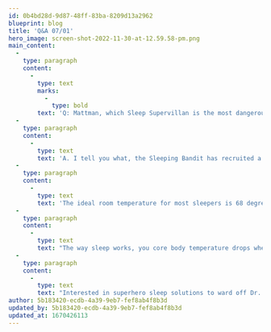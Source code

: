 ```yaml
---
id: 0b4bd28d-9d87-48ff-83ba-8209d13a2962
blueprint: blog
title: 'Q&A 07/01'
hero_image: screen-shot-2022-11-30-at-12.59.58-pm.png
main_content:
  -
    type: paragraph
    content:
      -
        type: text
        marks:
          -
            type: bold
        text: 'Q: Mattman, which Sleep Supervillan is the most dangerous in the summertime?'
  -
    type: paragraph
    content:
      -
        type: text
        text: 'A. I tell you what, the Sleeping Bandit has recruited a horde of villains like Tyrano-Snore-us Rex, king of the Dinosnores and the Caffeine Chameleon who disguises himself as a solution to your energy deficit. However, this summer, he has found himself a new recruit! Dr. Hue M.D. I like to call him Dr. Humid. Dr. Humid is a climatologist who specializes in disrupting your sleep by making your sleep space too hot or too cold.'
  -
    type: paragraph
    content:
      -
        type: text
        text: 'The ideal room temperature for most sleepers is 68 degrees. Sleeping in that Goldilocks zone will ensure you maximize your sleep and potentially awaken your dormant superpowers. Dr. Humid knows if he can disrupt your sleep cycles, his buddies in big Pharma and in the caffeine industry make a killing off their products. But I believe you can do more with less. You can get more work done, be more productive, be more active and spend less on energy drinks, spend less on needless melatonin supplements and other sleep aids.'
  -
    type: paragraph
    content:
      -
        type: text
        text: "The way sleep works, you core body temperature drops when you initially fall asleep. As the night goes on, it slowly rises. When it hits a certain temperature, you wake back up. If you sleep too cold or too hot, you'll never get the deep restful sleep you need. You can fight against Dr. Humid's shenanigans with things like: keeping your thermostat at the right temperature, use ceiling fans or a stand up oscillating fan in your bedroom, wear appropriate bedtime attire, use bamboo sheets that feel like yoga pants for your mattress and don't eat sugar 1-2 hours before bed (it's burns your metabolism hot!). And if it's your mattress that is to blame, check out our very own Lake Norman Chill mattresses at our stores. We specifically put temperature regulating fabric on them to help keep your body the right temperature all night long."
  -
    type: paragraph
    content:
      -
        type: text
        text: "Interested in superhero sleep solutions to ward off Dr. Humid and his climate changing antics? Text me at 704-498-4451. I'm your personal superhero sleep coach."
author: 5b183420-ecdb-4a39-9eb7-fef8ab4f8b3d
updated_by: 5b183420-ecdb-4a39-9eb7-fef8ab4f8b3d
updated_at: 1670426113
---
```

